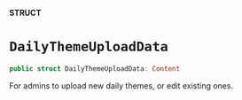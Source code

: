 **STRUCT**

# `DailyThemeUploadData`

```swift
public struct DailyThemeUploadData: Content
```

For admins to upload new daily themes, or edit existing ones.
